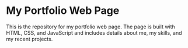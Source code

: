# My Portfolio Web Page
This is the repository for my portfolio web page. The page is built with HTML, CSS, and JavaScript and includes details about me, my skills, and my recent projects.
